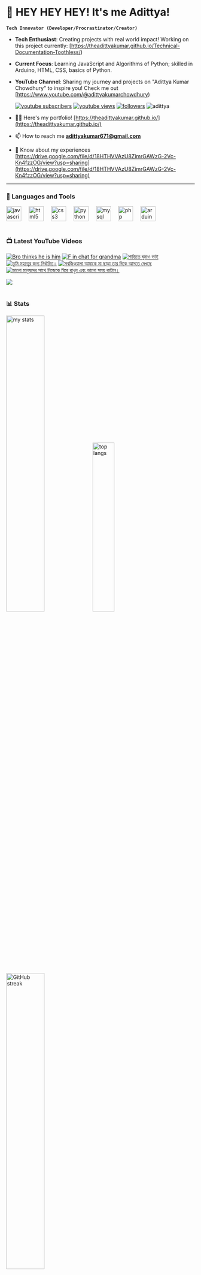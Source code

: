 # 👑 HEY HEY HEY! It's me Adittya!

**`Tech Innovator (Developer/Procrastinator/Creator)`**

- **Tech Enthusiast**: Creating projects with real world impact! Working on this project currently: [https://theadittyakumar.github.io/Technical-Documentation-Toothless/)
- **Current Focus**: Learning JavaScript and Algorithms of Python; skilled in Arduino, HTML, CSS, basics of Python.
- **YouTube Channel**: Sharing my journey and projects on "Adittya Kumar Chowdhury" to inspire you! Check me out [https://www.youtube.com/@adittyakumarchowdhury) 

   <p align="left">
      <a href="https://www.youtube.com/channel/UCu68HfYtlcXFI7kNhnSdspA?sub_confirmation=1">
         <img alt="youtube subscribers" title="Subscribe to my YouTube channel" src="https://custom-icon-badges.demolab.com/youtube/channel/subscribers/UCu68HfYtlcXFI7kNhnSdspA?color=%23E05D44&label=SUBSCRIBE&logo=video&logoColor=white&style=for-the-badge&labelColor=CE4630"/></a> 
      <a href="https://www.youtube.com/c/adittyakumarchowdhury">
         <img alt="youtube views" title="YouTube views" src="https://custom-icon-badges.demolab.com/youtube/channel/views/UCu68HfYtlcXFI7kNhnSdspA?color=%23E1AD0E&logo=eye&logoColor=white&style=for-the-badge&labelColor=C79600"/></a> 
      <a href="https://github.com/TheAdittyaKumar?tab=followers">
         <img alt="followers" title="Follow me on Github" src="https://custom-icon-badges.demolab.com/github/followers/TheAdittyaKumar?color=236ad3&labelColor=1155ba&style=for-the-badge&logo=person-add&label=Follow&logoColor=white"/></a>
      <img src="https://komarev.com/ghpvc/?username=TheAdittyaKumar&label=Profile%20views&color=0e75b6&style=flat" alt="adittya" />
   </p>


- 👨‍💻 Here's my portfolio! [https://theadittyakumar.github.io/](https://theadittyakumar.github.io/)

- 📫 How to reach me **adittyakumar671@gmail.com**

- 📄 Know about my experiences [https://drive.google.com/file/d/18HTHVVAzU8ZimrGAWzG-2Vc-Kn4fzzOG/view?usp=sharing](https://drive.google.com/file/d/18HTHVVAzU8ZimrGAWzG-2Vc-Kn4fzzOG/view?usp=sharing)

---

### 🧰 Languages and Tools

<div align="left">
  <img src="https://cdn.jsdelivr.net/gh/devicons/devicon/icons/javascript/javascript-original.svg" height="40" alt="javascript logo"  />
  <img width="12" />
  <img src="https://cdn.jsdelivr.net/gh/devicons/devicon/icons/html5/html5-original.svg" height="40" alt="html5 logo"  />
  <img width="12" />
  <img src="https://cdn.jsdelivr.net/gh/devicons/devicon/icons/css3/css3-original.svg" height="40" alt="css3 logo"  />
  <img width="12" />
  <img src="https://cdn.jsdelivr.net/gh/devicons/devicon/icons/python/python-original.svg" height="40" alt="python logo"  />
  <img width="12" />
  <img src="https://cdn.jsdelivr.net/gh/devicons/devicon/icons/mysql/mysql-original.svg" height="40" alt="mysql logo"  />
  <img width="12" />
  <img src="https://cdn.jsdelivr.net/gh/devicons/devicon/icons/php/php-original.svg" height="40" alt="php logo"  />
  <img width="12" />
  <img src="https://cdn.jsdelivr.net/gh/devicons/devicon/icons/arduino/arduino-original.svg" height="40" alt="arduino logo"  />
</div>


#

### 📺 Latest YouTube Videos

<!-- BEGIN YOUTUBE-CARDS -->
[![Bro thinks he is him](https://ytcards.demolab.com/?id=uemXb91EeWM&title=Bro+thinks+he+is+him&lang=en&timestamp=1746731926&background_color=%230d1117&title_color=%23ffffff&stats_color=%23dedede&max_title_lines=1&width=250&border_radius=5 "Bro thinks he is him")](https://www.youtube.com/watch?v=uemXb91EeWM)
[![F in chat for grandma](https://ytcards.demolab.com/?id=T4AHhUpIcls&title=F+in+chat+for+grandma&lang=en&timestamp=1746457170&background_color=%230d1117&title_color=%23ffffff&stats_color=%23dedede&max_title_lines=1&width=250&border_radius=5 "F in chat for grandma")](https://www.youtube.com/watch?v=T4AHhUpIcls)
[![শান্তিতে ঘুমাও ভাই](https://ytcards.demolab.com/?id=MkjYOTc8fGY&title=%E0%A6%B6%E0%A6%BE%E0%A6%A8%E0%A7%8D%E0%A6%A4%E0%A6%BF%E0%A6%A4%E0%A7%87+%E0%A6%98%E0%A7%81%E0%A6%AE%E0%A6%BE%E0%A6%93+%E0%A6%AD%E0%A6%BE%E0%A6%87&lang=en&timestamp=1746378481&background_color=%230d1117&title_color=%23ffffff&stats_color=%23dedede&max_title_lines=1&width=250&border_radius=5 "শান্তিতে ঘুমাও ভাই")](https://www.youtube.com/watch?v=MkjYOTc8fGY)
[![তুমি মহত্ত্বের জন্য নির্ধারিত।](https://ytcards.demolab.com/?id=rLWblmiJuIQ&title=%E0%A6%A4%E0%A7%81%E0%A6%AE%E0%A6%BF+%E0%A6%AE%E0%A6%B9%E0%A6%A4%E0%A7%8D%E0%A6%A4%E0%A7%8D%E0%A6%AC%E0%A7%87%E0%A6%B0+%E0%A6%9C%E0%A6%A8%E0%A7%8D%E0%A6%AF+%E0%A6%A8%E0%A6%BF%E0%A6%B0%E0%A7%8D%E0%A6%A7%E0%A6%BE%E0%A6%B0%E0%A6%BF%E0%A6%A4%E0%A5%A4&lang=en&timestamp=1746327953&background_color=%230d1117&title_color=%23ffffff&stats_color=%23dedede&max_title_lines=1&width=250&border_radius=5 "তুমি মহত্ত্বের জন্য নির্ধারিত।")](https://www.youtube.com/watch?v=rLWblmiJuIQ)
[![সবজিওয়ালা আমাকে মা ছাড়া তার দিকে আসতে দেখছে](https://ytcards.demolab.com/?id=QKFKd9uKPpw&title=%E0%A6%B8%E0%A6%AC%E0%A6%9C%E0%A6%BF%E0%A6%93%E0%A6%AF%E0%A6%BC%E0%A6%BE%E0%A6%B2%E0%A6%BE+%E0%A6%86%E0%A6%AE%E0%A6%BE%E0%A6%95%E0%A7%87+%E0%A6%AE%E0%A6%BE+%E0%A6%9B%E0%A6%BE%E0%A6%A1%E0%A6%BC%E0%A6%BE+%E0%A6%A4%E0%A6%BE%E0%A6%B0+%E0%A6%A6%E0%A6%BF%E0%A6%95%E0%A7%87+%E0%A6%86%E0%A6%B8%E0%A6%A4%E0%A7%87+%E0%A6%A6%E0%A7%87%E0%A6%96%E0%A6%9B%E0%A7%87&lang=en&timestamp=1746254333&background_color=%230d1117&title_color=%23ffffff&stats_color=%23dedede&max_title_lines=1&width=250&border_radius=5 "সবজিওয়ালা আমাকে মা ছাড়া তার দিকে আসতে দেখছে")](https://www.youtube.com/watch?v=QKFKd9uKPpw)
[![ভালো মানুষদের সাথে নিজেকে ঘিরে রাখুন এবং ভালো সময় কাটান।](https://ytcards.demolab.com/?id=mXwQlYHfnuw&title=%E0%A6%AD%E0%A6%BE%E0%A6%B2%E0%A7%8B+%E0%A6%AE%E0%A6%BE%E0%A6%A8%E0%A7%81%E0%A6%B7%E0%A6%A6%E0%A7%87%E0%A6%B0+%E0%A6%B8%E0%A6%BE%E0%A6%A5%E0%A7%87+%E0%A6%A8%E0%A6%BF%E0%A6%9C%E0%A7%87%E0%A6%95%E0%A7%87+%E0%A6%98%E0%A6%BF%E0%A6%B0%E0%A7%87+%E0%A6%B0%E0%A6%BE%E0%A6%96%E0%A7%81%E0%A6%A8+%E0%A6%8F%E0%A6%AC%E0%A6%82+%E0%A6%AD%E0%A6%BE%E0%A6%B2%E0%A7%8B+%E0%A6%B8%E0%A6%AE%E0%A6%AF%E0%A6%BC+%E0%A6%95%E0%A6%BE%E0%A6%9F%E0%A6%BE%E0%A6%A8%E0%A5%A4&lang=en&timestamp=1745717775&background_color=%230d1117&title_color=%23ffffff&stats_color=%23dedede&max_title_lines=1&width=250&border_radius=5 "ভালো মানুষদের সাথে নিজেকে ঘিরে রাখুন এবং ভালো সময় কাটান।")](https://www.youtube.com/watch?v=mXwQlYHfnuw)
<!-- END YOUTUBE-CARDS -->

[<img src="https://custom-icon-badges.demolab.com/badge/-Subscribe%20For%20More-red?style=for-the-badge&logo=video&logoColor=white"/>](https://www.youtube.com/channel/UCu68HfYtlcXFI7kNhnSdspA?sub_confirmation=1)

#

### 📊 Stats

<div align="left">
  <img alt="my stats" width="45%" src="https://github-readme-stats.vercel.app/api?username=TheAdittyaKumar&show_icons=true&hide_border=true&theme=vision-friendly-dark" />
  <img alt="top langs" width="34%" src="https://github-readme-stats.vercel.app/api/top-langs/?username=TheAdittyaKumar&layout=compact&hide_border=true&theme=vision-friendly-dark" />
  <img alt="GitHub streak" width="45%" src="https://github-readme-streak-stats.herokuapp.com/?user=TheAdittyaKumar&theme=vision-friendly-dark&hide_border=true" />

</div>



<!-- ![GitHub Streak](https://streak-stats.demolab.com?user=TheAdittyaKumar&theme=swift&border_radius=4.5) -->
#

